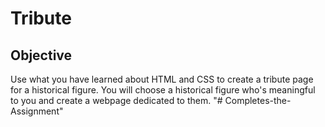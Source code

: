 # Tribute

## Objective
Use what you have learned about HTML and CSS to create a tribute page for a historical figure. You will choose a historical figure who's meaningful to you and create a webpage dedicated to them. 
"# Completes-the-Assignment" 
